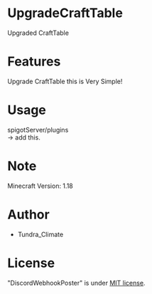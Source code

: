 # UpgradeCraftTable
Upgraded CraftTable

# Features

Upgrade CraftTable this is Very Simple!

# Usage

spigotServer/plugins  
-> add this.

# Note

Minecraft Version: 1.18  

# Author

* Tundra_Climate

# License

"DiscordWebhookPoster" is under [MIT license](https://en.wikipedia.org/wiki/MIT_License).

